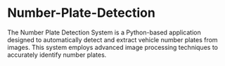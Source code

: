 # Number-Plate-Detection
The Number Plate Detection System is a Python-based application designed to automatically detect and extract vehicle number plates from images. This system employs advanced image processing techniques to accurately identify number plates.

